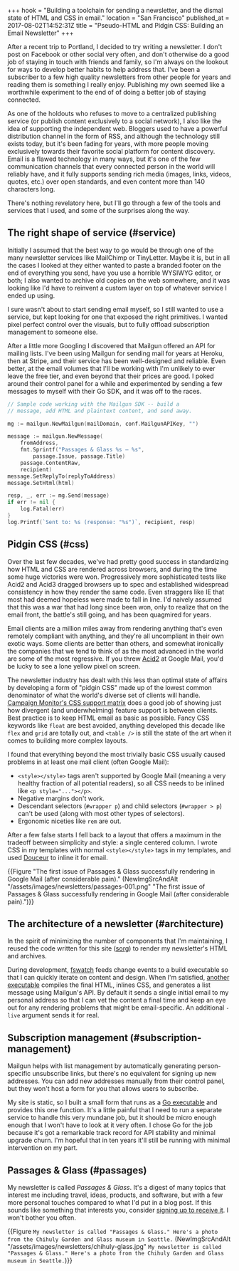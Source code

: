 +++
hook = "Building a toolchain for sending a newsletter, and the dismal state of HTML and CSS in email."
location = "San Francisco"
published_at = 2017-08-02T14:52:31Z
title = "Pseudo-HTML and Pidgin CSS: Building an Email Newsletter"
+++

After a recent trip to Portland, I decided to try writing a
newsletter. I don't post on Facebook or other social very
often, and don't otherwise do a good job of staying in
touch with friends and family, so I'm always on the lookout
for ways to develop better habits to help address that.
I've been a subscriber to a few high quality newsletters
from other people for years and reading them is something I
really enjoy. Publishing my own seemed like a worthwhile
experiment to the end of of doing a better job of staying
connected.

As one of the holdouts who refuses to move to a centralized
publishing service (or publish content exclusively to a
social network), I also like the idea of supporting the
independent web. Bloggers used to have a powerful
distribution channel in the form of RSS, and although the
technology still exists today, but it's been fading for
years, with more people moving exclusively towards their
favorite social platform for content discovery. Email is a
flawed technology in many ways, but it's one of the few
communication channels that every connected person in the
world will reliably have, and it fully supports sending
rich media (images, links, videos, quotes, etc.) over open
standards, and even content more than 140 characters long.

There's nothing revelatory here, but I'll go through a few
of the tools and services that I used, and some of the
surprises along the way.

## The right shape of service (#service)

Initially I assumed that the best way to go would be
through one of the many newsletter services like MailChimp
or TinyLetter. Maybe it is, but in all the cases I looked
at they either wanted to paste a branded footer on the end
of everything you send, have you use a horrible WYSIWYG
editor, or both; I also wanted to archive old copies on the
web somewhere, and it was looking like I'd have to reinvent
a custom layer on top of whatever service I ended up using.

I sure wasn't about to start sending email myself, so I
still wanted to use a service, but kept looking for one
that exposed the right primitives. I wanted pixel perfect
control over the visuals, but to fully offload subscription
management to someone else.

After a little more Googling I discovered that Mailgun
offered an API for mailing lists. I've been using Mailgun
for sending mail for years at Heroku, then at Stripe, and
their service has been well-designed and reliable. Even
better, at the email volumes that I'll be working with I'm
unlikely to ever leave the free tier, and even beyond that
their prices are good. I poked around their control panel
for a while and experimented by sending a few messages to
myself with their Go SDK, and it was off to the races.

``` go
// Sample code working with the Mailgun SDK -- build a
// message, add HTML and plaintext content, and send away.

mg := mailgun.NewMailgun(mailDomain, conf.MailgunAPIKey, "")

message := mailgun.NewMessage(
    fromAddress,
    fmt.Sprintf("Passages & Glass %s — %s",
        passage.Issue, passage.Title)
    passage.ContentRaw,
    recipient)
message.SetReplyTo(replyToAddress)
message.SetHtml(html)

resp, _, err := mg.Send(message)
if err != nil {
    log.Fatal(err)
}
log.Printf(`Sent to: %s (response: "%s")`, recipient, resp)
```

## Pidgin CSS (#css)

Over the last few decades, we've had pretty good success in
standardizing how HTML and CSS are rendered across
browsers, and during the time some huge victories were won.
Progressively more sophisticated tests like Acid2 and Acid3
dragged browsers up to spec and established widespread
consistency in how they render the same code. Even
straggers like IE that most had deemed hopeless were made
to fall in line. I'd naively assumed that this was a war
that had long since been won, only to realize that on the
email front, the battle's still going, and has been
quagmired for years.

Email clients are a million miles away from rendering
anything that's even remotely compliant with anything, and
they're all uncompliant in their own exotic ways. Some
clients are better than others, and somewhat ironically the
companies that we tend to think of as the most advanced in
the world are some of the most regressive. If you threw
[Acid2][acid2] at Google Mail, you'd be lucky to see a lone
yellow pixel on screen.

The newsletter industry has dealt with this less than
optimal state of affairs by developing a form of "pidgin
CSS" made up of the lowest common denominator of what the
world's diverse set of clients will handle. [Campaign
Monitor's CSS support matrix][email-css] does a good job of
showing just how divergent (and underwhelming) feature
support is between clients. Best practice is to keep HTML
email as basic as possible. Fancy CSS keywords like `float`
are best avoided, anything developed this decade like
`flex` and `grid` are totally out, and `<table />` is still
the state of the art when it comes to building more complex
layouts.

I found that everything beyond the most trivially basic CSS
usually caused problems in at least one mail client (often
Google Mail):

* `<style></style>` tags aren't supported by Google Mail (meaning a
  very healthy fraction of all potential readers), so all
  CSS needs to be inlined like `<p style="..."></p>`.
* Negative margins don't work.
* Descendant selectors (`#wrapper p`) and child selectors
  (`#wrapper > p`) can't be used (along with most other
  types of selectors).
* Ergonomic niceties like `rem` are out.

After a few false starts I fell back to a layout that
offers a maximum in the tradeoff between simplicity and
style: a single centered column. I wrote CSS in my
templates with normal `<style></style>` tags in my templates, and
used [Douceur][douceur] to inline it for email.

{{Figure "The first issue of Passages & Glass successfully rendering in Google Mail (after considerable pain)." (NewImgSrcAndAlt "/assets/images/newsletters/passages-001.png" "The first issue of Passages & Glass successfully rendering in Google Mail (after considerable pain).")}}

## The architecture of a newsletter (#architecture)

In the spirit of minimizing the number of components that
I'm maintaining, I reused the code written for this site
([sorg]) to render my newsletter's HTML and archives.

During development, [fswatch] feeds change events to a
build executable so that I can quickly iterate on content
and design. When I'm satisfied, [another executable][exec]
compiles the final HTML, inlines CSS, and generates a list
message using Mailgun's API. By default it sends a single
initial email to my personal address so that I can vet the
content a final time and keep an eye out for any rendering
problems that might be email-specific. An additional
`-live` argument sends it for real.

## Subscription management (#subscription-management)

Mailgun helps with list management by automatically
generating person-specific unsubscribe links, but there's
no equivalent for signing up new addresses. You can add new
addresses manually from their control panel, but they won't
host a form for you that allows users to subscribe.

My site is static, so I built a small form that runs as a
[Go executable][passages-signup] and provides this one
function. It's a little painful that I need to run a
separate service to handle this very mundane job, but it
should be micro enough enough that I won't have to look at
it very often. I chose Go for the job because it's got a
remarkable track record for API stability and minimal
upgrade churn. I'm hopeful that in ten years it'll still be
running with minimal intervention on my part.

## Passages & Glass (#passages)

My newsletter is called _Passages & Glass_. It's a digest
of many topics that interest me including travel, ideas,
products, and software, but with a few more personal
touches compared to what I'd put in a blog post. If this
sounds like something that interests you, consider [signing
up to receive it][signup]. I won't bother you often.

{{Figure `My newsletter is called "Passages & Glass." Here's a photo from the Chihuly Garden and Glass museum in Seattle.` (NewImgSrcAndAlt "/assets/images/newsletters/chihuly-glass.jpg" `My newsletter is called "Passages & Glass." Here's a photo from the Chihuly Garden and Glass museum in Seattle.`)}}

[acid2]: https://en.wikipedia.org/wiki/Acid2
[douceur]: https://github.com/aymerick/douceur
[email-css]: https://www.campaignmonitor.com/css/
[exec]: https://github.com/brandur/sorg/blob/master/cmd/sorg-passages/main.go
[fswatch]: https://github.com/emcrisostomo/fswatch
[passages-signup]: https://github.com/brandur/passages-signup
[signup]: /newsletter#passages
[sorg]: https://github.com/brandur/sorg
